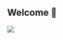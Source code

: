 ## Welcome 👋

<!-- title-->
<img src="https://capsule-render.vercel.app/api?type=waving&color=timeGradient&height=300&section=header&text=Yunyoung&fontSize=70&animation=twinkling&desc=HYU%20CSE%2022&descAlign=70" />
